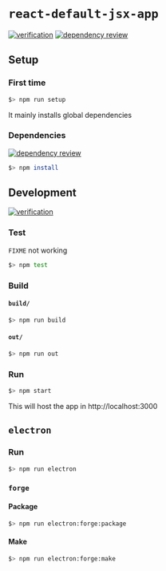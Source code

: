 # `react-default-jsx-app` 

[![verification](https://github.com/percebus/react-default-jsx-app/actions/workflows/always.yml/badge.svg)](https://github.com/percebus/react-default-jsx-app/actions/workflows/always.yml) [![dependency review](https://github.com/percebus/react-default-jsx-app/actions/workflows/pull_request.yml/badge.svg)](https://github.com/percebus/react-default-jsx-app/actions/workflows/pull_request.yml)

## Setup

### First time

```bash
$> npm run setup
```

It mainly installs global dependencies

### Dependencies

[![dependency review](https://github.com/percebus/react-default-jsx-app/actions/workflows/pull_request.yml/badge.svg)](https://github.com/percebus/react-default-jsx-app/actions/workflows/pull_request.yml)

```bash
$> npm install
```

## Development

[![verification](https://github.com/percebus/react-default-jsx-app/actions/workflows/always.yml/badge.svg)](https://github.com/percebus/react-default-jsx-app/actions/workflows/always.yml)

### Test

`FIXME` not working

```bash
$> npm test
```

### Build

#### `build/`

```bash
$> npm run build
```

#### `out/`

```bash
$> npm run out
```

### Run

```bash
$> npm start
```

This will host the app in http://localhost:3000

## `electron`

### Run

```bash
$> npm run electron
```

### `forge`

#### Package

```bash
$> npm run electron:forge:package
```

#### Make

```bash
$> npm run electron:forge:make
```
